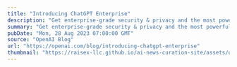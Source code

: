 ```yaml
---
title: "Introducing ChatGPT Enterprise"
description: "Get enterprise-grade security & privacy and the most powerful version of ChatGPT yet."
summary: "Get enterprise-grade security & privacy and the most powerful version of ChatGPT yet."
pubDate: "Mon, 28 Aug 2023 07:00:00 GMT"
source: "OpenAI Blog"
url: "https://openai.com/blog/introducing-chatgpt-enterprise"
thumbnail: "https://raisex-llc.github.io/ai-news-curation-site/assets/openai_logo.png"
---
```


